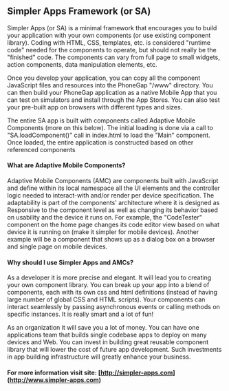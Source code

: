 ## Simpler Apps Framework (or SA)

Simpler Apps (or SA) is a minimal framework that encourages you to build your application with your own components (or use existing component library). Coding with HTML, CSS, templates, etc. is considered "runtime code" needed for the components to operate, but should not really be the "finished" code. The components can vary from full page to small widgets, action components, data manipulation elements, etc.

Once you develop your application, you can copy all the component JavaScript files and resources into the PhoneGap "/www" directory. You can then build your PhoneGap application as a native Mobile App that you can test on simulators and install through the App Stores. You can also test your pre-built app on browsers with different types and sizes.

The entire SA app is built with components called Adaptive Mobile Components (more on this below). The initial loading is done via a call to "SA.loadComponent()" call in index.html to load the "Main" component. Once loaded, the entire application is constructed based on other referenced components

#### What are Adaptive Mobile Components?

Adaptive Mobile Components (AMC) are components built with JavaScript and define within its local namespace all the UI elements and the controller logic needed to interact-with and/or render per device specification. The adaptability is part of the components' architecture where it is designed as Responsive to the component level as well as changing its behavior based on usability and the device it runs on. For example, the "CodeTester" component on the home page changes its code editor view based on what device it is running on (make it simpler for mobile devices). Another example will be a component that shows up as a dialog box on a browser and single page on mobile devices.

#### Why should I use Simpler Apps and AMCs?

As a developer it is more precise and elegant. It will lead you to creating your own component library. You can break up your app into a blend of components, each with its own css and html definitions (instead of having large number of global CSS and HTML scripts). Your components can interact seamlessly by passing asynchronous events or calling methods on specific instances. It is really smart and a lot of fun!

As an organization it will save you a lot of money. You can have one applications team that builds single codebase apps to deploy on many devices and Web. You can invest in building great reusable component library that will lower the cost of future app development. Such investments in app building infrastructure will greatly enhance your business.

#### For more information visit site: [http://simpler-apps.com] (http://www.simpler-apps.com) 

